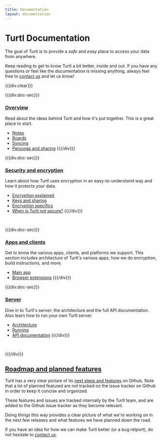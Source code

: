 ```yaml
---
title: Documentation
layout: documentation
---
```


# Turtl Documentation

The goal of Turtl is to provide a *safe* and *easy* place to access your data
from anywhere.

Keep reading to get to know Turtl a bit better, inside and out. If you have any
questions or feel like the documentation is missing anything, always feel free
to [contact us](/contact) and let us know!

{{{div.clear}}}

{{{div.doc-sec}}}
### [Overview](/docs/overview)
Read about the ideas behind Turtl and how it's put together. This is a great
place to start.

- [Notes](/docs/overview#notes)
- [Boards](/docs/overview#boards)
- [Syncing](/docs/overview#syncing)
- [Personas and sharing](/docs/overview#personas-and-sharing)
{{{/div}}}

{{{div.doc-sec}}}
### [Security and encryption](/docs/security)
Learn about how Turtl uses encryption in an easy-to-understand way and how it
protects your data.

- [Encryption explained](/docs/security#encryption-explained)
- [Keys and sharing](/docs/security#keys-and-sharing)
- [Encryption specifics](/docs/security#encryption-specifics)
- [When is Turtl *not* secure?](/docs/security#when-is-turtl-not-secure)
{{{/div}}}


<div class="clearMe">&nbsp;</div>

{{{div.doc-sec}}}
### [Apps and clients](/docs/clients/index)
Get to know the various apps, clients, and platforms we support. This section
includes architecture of Turtl's various apps, how we do encryption, build
instructions, and more.

- [Main app](/docs/clients/app/index)
- [Browser extensions](/docs/clients/extensions/index)
{{{/div}}}

{{{div.doc-sec}}}
### [Server](/docs/server/index)
Dive in to Turtl's server: the architecture and the full API documentation. Also
learn how to run your own Turtl server.

- [Architecture](/docs/server/architecture)
- [Running](/docs/server/running)
- [API documentation](/docs/server/api/index)
{{{/div}}}

<div class="clearMe">&nbsp;</div>

{{{/div}}}

## [Roadmap and planned features](https://github.com/turtl/js/issues)
Turtl has a very clear picture of its [next steps and features](https://github.com/turtl/js/issues)
on Github. Note that a lot of planned featured are not tracked on the issue
tracker on Github in order to keep it concise and organized.

These features and issues are tracked internally by the Turtl team, and are
added to the Github issue tracker as they become relevant.

Doing things this way provides a clear picture of what we're working on in the
next few releases and what features we have planned down the road.

If you have an idea for how we can make Turtl better (or a bug retport), do not
hesitate to [contact us](/contact).

